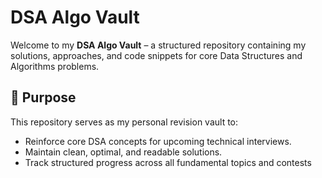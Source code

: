 # DSA Algo Vault

Welcome to my **DSA Algo Vault** – a structured repository containing my solutions, approaches, and code snippets for core Data Structures and Algorithms problems.

## 🚀 Purpose

This repository serves as my personal revision vault to:

- Reinforce core DSA concepts for upcoming technical interviews.
- Maintain clean, optimal, and readable solutions.
- Track structured progress across all fundamental topics and contests
